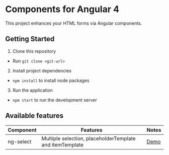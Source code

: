 # Components for Angular 4

This project enhances your HTML forms via Angular components. 

## Getting Started

1. Clone this repository

- Run `git clone <git-url>`

2. Install project dependencies

- `npm install` to install node packages

3. Run the application

- `npm start` to run the development server




## Available features

| Component       | Features                                                            | Notes        |
|-----------------|---------------------------------------------------------------------|--------------|
| ng-select       |            Multiple selection, placeholderTemplate and itemTemplate | [Demo](http://bndy.net/ng-more/dist/)         |

